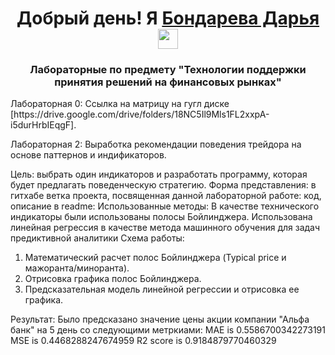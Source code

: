 
<h1 align="center">Добрый день! Я <a href="(https://github.com/Chiplenok)" target="_blank">Бондарева Дарья</a> 
<img src="https://github.com/blackcater/blackcater/raw/main/images/Hi.gif" height="32"/></h1>
<h3 align="center">Лабораторные по предмету "Технологии поддержки принятия решений на финансовых рынках"</h3>
Лабораторная 0: Ссылка на матрицу на гугл диске [https://drive.google.com/drive/folders/18NC5Il9Mls1FL2xxpA-i5durHrbIEqgF].



Лабораторная 2: Выработка рекомендации поведения трейдора на основе паттернов и индификаторов.

Цель: выбрать один индикаторов и разработать программу, которая будет предлагать поведенческую стратегию.
Форма представления: в гитхабе ветка проекта, посвященная данной лабораторной работе: код, описание в readme:
Использованные методы: В качестве технического индикаторы были использованы полосы Бойлинджера. 
  Использована линейная регрессия в качестве метода машинного обучения для задач предиктивной аналитики
Схема работы:
  1. Математический расчет полос Бойлинджера (Typical price и мажоранта/миноранта).
  2. Отрисовка графика полос Бойлинджера.
  3. Предсказательная модель линейной регрессии и отрисовка ее графика.
  
Результат: Было предсказано значение цены акции компании "Альфа банк" на 5 день со следующими метркиами:
MAE is 0.5586700342273191
MSE is 0.4468288247674959
R2 score is 0.9184879770460329


